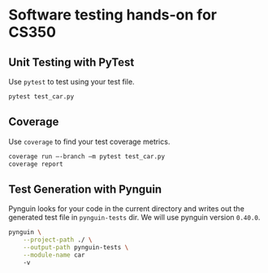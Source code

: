 # Software testing hands-on for CS350

## Unit Testing with PyTest
Use `pytest` to test using your test file.
```bash
pytest test_car.py
```
## Coverage
Use `coverage` to find your test coverage metrics.
```bash
coverage run –-branch –m pytest test_car.py
coverage report
```

## Test Generation with Pynguin
Pynguin looks for your code in the current directory and writes out the generated test file in `pynguin-tests` dir. We will use pynguin version `0.40.0`.
```bash
pynguin \
    --project-path ./ \
    --output-path pynguin-tests \
    --module-name car
    -v
```


